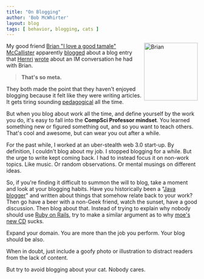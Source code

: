 ```yaml
---
title: "On Blogging"
author: 'Bob McWhirter'
layout: blog
tags: [ behavior, blogging, cats ]
---
```

<img width="141" height="152" align="right" title="Brian" id="image154" alt="Brian" src="/blog/assets/Picture%204.png"/>My good friend <a title="Brian" href="http://kasparov.skife.org/blog/">Brian "I love a good tamale" McCallister</a> apparently <a title="Party of the first part" href="http://kasparov.skife.org/blog/stuff/blogging-enjoyably.html">blogged</a> about a blog entry that <a title="Henri" href="http://blog.generationjava.com/roller/bayard/">Hernri</a> <a title="Party of the second part" href="http://blog.generationjava.com/roller/bayard/entry/200702022">wrote</a> about an IM conversation he had with Brian.
<blockquote>
  <strong>That's so meta.</strong>
</blockquote>
<p align="left">They both made the point that they haven't enjoyed blogging because it felt like they were writing articles.  It gets tiring sounding <a title="Definition" href="http://dictionary.reference.com/search?r=2=pedagogical">pedagogical</a> all the time.</p>
<p align="left">But when you blog about work all the time, and define yourself by the work you do, it's easy to fall into the <strong>CompSci Professor mindset</strong>.  You learned something new or figured something out, and so you want to teach others.  That's cool and awesome, but can wear you out after a while.</p>
<p align="left">For the past while, I worked at an uber-stealth web 3.0 start-up.  By definition, I couldn't blog about my job.  I stopped blogging for a while.  But the urge to write kept coming back.  I had to instead focus it on non-work topics.  Like music.  Or random observations.  Or mental musings on different ideas.</p>
<p align="left">So, if you're finding it difficult to summon the will to blog, take a moment and look at your blogging habits.  Have you historically been a "<a title="java.blogs" href="http://www.javablogs.com/Welcome.action">Java blogger</a>" and written about things that somehow relate back to your work?  Then go have a beer with a non-Geek friend, watch the sunset,  have a good discussion.  Then blog about that.  Instead of trying to explain why nobody should use <a title="RoR Rocks, buddy" href="http://www.rubyonrails.org/">Ruby on Rails</a>, try to make a similar argument as to why <a title="It is crap" href="http://www.amazon.com/Conch-Dig-Moe/dp/B000KHYODM">moe's new CD</a> sucks.</p>
<p align="left">Expand your domain.  You are more than the job you perform.  Your blog should be also.</p>
<p align="left">When in doubt, just include a goofy photo or illustration to distract readers from the lack of content.</p>
<p align="left">But try to avoid blogging about your cat.  Nobody cares.</p>
